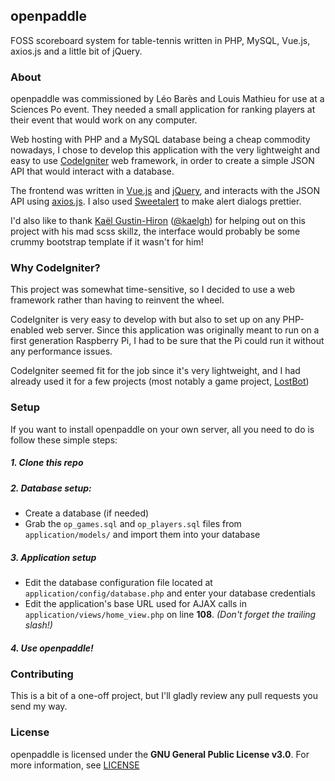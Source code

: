 ## openpaddle
FOSS scoreboard system for table-tennis written in PHP, MySQL, Vue.js, axios.js and a little bit of jQuery.

### About
openpaddle was commissioned by Léo Barès and Louis Mathieu for use at a Sciences Po event.
They needed a small application for ranking players at their event that would work on any computer.

Web hosting with PHP and a MySQL database being a cheap commodity nowadays, I chose to develop this application with the very lightweight and easy to use [CodeIgniter](https://codeigniter.com) web framework, in order to create a simple JSON API that would interact with a database.

The frontend was written in [Vue.js](https://vuejs.org) and [jQuery](https://jquery.com), and interacts with the JSON API using [axios.js](https://github.com/axios/axios). I also used [Sweetalert](https://sweetalert.js.org/) to make alert dialogs prettier.

I'd also like to thank [Kaël Gustin-Hiron](https://kaelgh.com) ([@kaelgh](https://github.com/kaelgh)) for helping out on this project with his mad scss skillz, the interface would probably be some crummy bootstrap template if it wasn't for him!

### Why CodeIgniter?
This project was somewhat time-sensitive, so I decided to use a web framework rather than having to reinvent the wheel.

CodeIgniter is very easy to develop with but also to set up on any PHP-enabled web server. Since this application was originally meant to run on a first generation Raspberry Pi, I had to be sure that the Pi could run it without any performance issues. 

CodeIgniter seemed fit for the job since it's very lightweight, and I had already used it for a few projects (most notably a game project, [LostBot](https://lostbot.webdoy.com))

### Setup
If you want to install openpaddle on your own server, all you need to do is follow these simple steps:


##### 1. Clone this repo

##### 2. Database setup:
  * Create a database (if needed)
  * Grab the `op_games.sql` and `op_players.sql` files from `application/models/` and import them into your database

##### 3. Application setup
  * Edit the database configuration file located at `application/config/database.php` and enter your database credentials
  * Edit the application's base URL used for AJAX calls in `application/views/home_view.php` on line **108**. _(Don't forget the trailing slash!)_
  
##### 4. Use openpaddle!


### Contributing
This is a bit of a one-off project, but I'll gladly review any pull requests you send my way.

### License
openpaddle is licensed under the **GNU General Public License v3.0**. For more information, see [LICENSE](https://github.com/MrGabigoo/openpaddle/blob/master/LICENSE)
